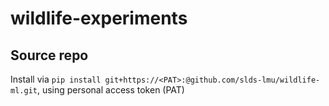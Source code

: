 # wildlife-experiments

## Source repo
Install via ``pip install git+https://<PAT>:@github.com/slds-lmu/wildlife-ml.git``, using personal access token (PAT)